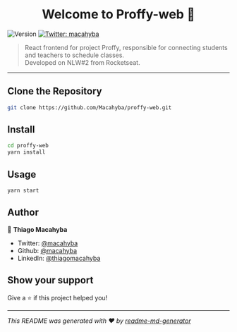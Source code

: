 <h1 align="center">Welcome to Proffy-web 👋</h1>
<p>
  <img alt="Version" src="https://img.shields.io/badge/version-1.0.0-blue.svg?cacheSeconds=2592000" />
  <a href="https://twitter.com/macahyba" target="_blank">
    <img alt="Twitter: macahyba" src="https://img.shields.io/twitter/follow/macahyba.svg?style=social" />
  </a>
</p>

> React frontend for project Proffy, responsible for connecting students and teachers to schedule classes. <br />
> Developed on NLW#2 from Rocketseat.

-----------------------------------------------------
## Clone the Repository
```sh
git clone https://github.com/Macahyba/proffy-web.git
```

## Install

```sh
cd proffy-web
yarn install
```

## Usage

```sh
yarn start
```

## Author

👤 **Thiago Macahyba**

* Twitter: [@macahyba](https://twitter.com/macahyba)
* Github: [@macahyba](https://github.com/macahyba)
* LinkedIn: [@thiagomacahyba](https://linkedin.com/in/thiagomacahyba)

## Show your support

Give a ⭐️ if this project helped you!

***
_This README was generated with ❤️ by [readme-md-generator](https://github.com/kefranabg/readme-md-generator)_